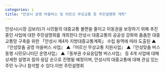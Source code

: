 ```yaml
---
categories: i
title: "안성시 공영 마을버스 및 어르신 무상교통 등 주민설명회 개최"
---
```

안성시(시장 김보라)가 시민들의 대중교통 불편을 줄이고 이동권을 보장하기 위해 추진 중인 사업에 대한 주민설명회를 개최한다.안성시 대중교통의 공공성 강화와 촘촘한 대중교통망 구축을 위한 「안성시 제4차 지방대중교통계획」 수립 용역에 따라 도출된 ▲『안성맞춤 공영 마을버스 사업』 ▲『어르신 무상교통 지원사업』 ▲『안성맞춤 버스동행 시민모니터단 운영사업』 ▲『동부권 수요응답형 버스사업』 등 4개 사업에 대해 상세한 설명과 질의·응답 순으로 진행될 예정이며, 안성시의 대중교통에 대해 관심 있는 주민 누구나 참석할 수 있다.이번 주민설명회